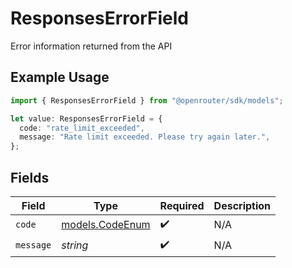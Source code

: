 # ResponsesErrorField

Error information returned from the API

## Example Usage

```typescript
import { ResponsesErrorField } from "@openrouter/sdk/models";

let value: ResponsesErrorField = {
  code: "rate_limit_exceeded",
  message: "Rate limit exceeded. Please try again later.",
};
```

## Fields

| Field                                    | Type                                     | Required                                 | Description                              |
| ---------------------------------------- | ---------------------------------------- | ---------------------------------------- | ---------------------------------------- |
| `code`                                   | [models.CodeEnum](../models/codeenum.md) | :heavy_check_mark:                       | N/A                                      |
| `message`                                | *string*                                 | :heavy_check_mark:                       | N/A                                      |